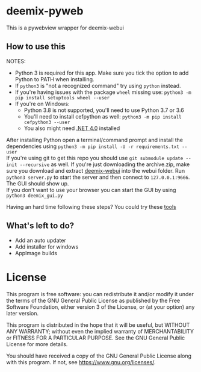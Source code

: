 # deemix-pyweb
This is a pywebview wrapper for deemix-webui

## How to use this
NOTES:
- Python 3 is required for this app. Make sure you tick the option to add Python to PATH when installing.
- If `python3` is "not a recognized command" try using `python` instead.
- If you're having issues with the package `wheel` missing use: `python3 -m pip install setuptools wheel --user`
- If you're on Windows:
	- Python 3.8 is not supported, you'll need to use Python 3.7 or 3.6
	- You'll need to install cefpython as well: `python3 -m pip install cefpython3 --user`
	- You also might need [.NET 4.0](https://www.microsoft.com/en-us/download/details.aspx?id=17718) installed

After installing Python open a terminal/command prompt and install the dependencies using `python3 -m pip install -U -r requirements.txt --user`<br>
If you're using git to get this repo you should use `git submodule update --init --recursive` as well. If you're just downloading the archive.zip, make sure you download and extract [deemix-webui](https://notabug.org/RemixDev/deemix-webui) into the webui folder.
Run `python3 server.py` to start the server and then connect to `127.0.0.1:9666`. The GUI should show up.<br>
If you don't want to use your browser you can start the GUI by using `python3 deemix_gui.py`<br>

Having an hard time following these steps? You could try these [tools](https://notabug.org/RemixDev/deemix-tools)

## What's left to do?
- Add an auto updater
- Add installer for windows
- AppImage builds

# License
This program is free software: you can redistribute it and/or modify
it under the terms of the GNU General Public License as published by
the Free Software Foundation, either version 3 of the License, or
(at your option) any later version.

This program is distributed in the hope that it will be useful,
but WITHOUT ANY WARRANTY; without even the implied warranty of
MERCHANTABILITY or FITNESS FOR A PARTICULAR PURPOSE.  See the
GNU General Public License for more details.

You should have received a copy of the GNU General Public License
along with this program.  If not, see <https://www.gnu.org/licenses/>.
